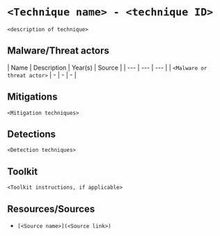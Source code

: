 # `<Technique name> - <technique ID>`

`<description of technique>`

## Malware/Threat actors

| Name | Description | Year(s) | Source |
| --- | --- | --- |
| `<Malware or threat actor>` | - | - | - |

## Mitigations

`<Mitigation techniques>`

## Detections

`<Detection techniques>`

## Toolkit

`<Toolkit instructions, if applicable>`

## Resources/Sources

* `[<Source name>](<Source link>)`
